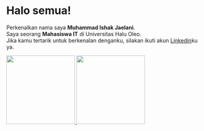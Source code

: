 # Halo semua! 

Perkenalkan nama saya **Muhammad Ishak Jaelani**.\
Saya seorang **Mahasiswa IT** di Universitas Halu Oleo.\
Jika kamu tertarik untuk berkenalan denganku, silakan ikuti akun [Linkedin](https://www.linkedin.com/in/muhammad-ishak-jaelani-a67794247/)ku ya.

<p align="left">
<a href="https://github.com/gilangadhan">
  <img height="180em" src="https://github-readme-stats-eight-theta.vercel.app/api?username=Ishak4875&show_icons=true&theme=algolia&include_all_commits=true&count_private=true"/>
  <img height="180em" src="https://github-readme-stats-eight-theta.vercel.app/api/top-langs/?username=Ishak4875&layout=compact&langs_count=8&theme=algolia"/>
</a>
</p>
